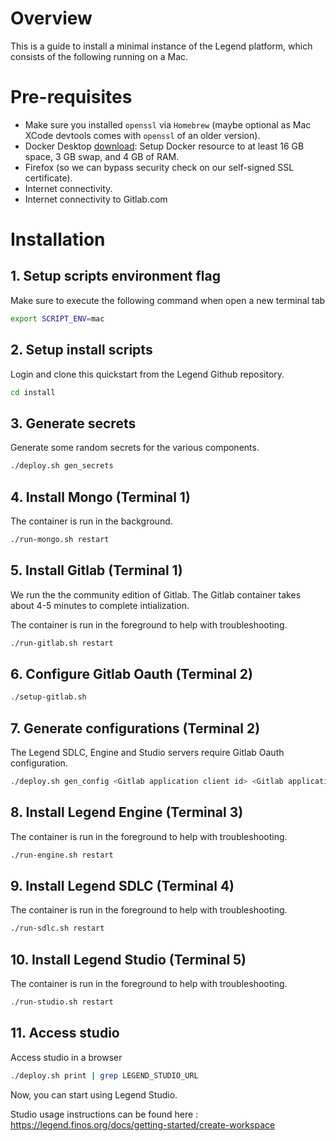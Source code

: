 # Overview

This is a guide to install a minimal instance of the Legend platform, which consists of the following running on a Mac.

# Pre-requisites

- Make sure you installed `openssl` via `Homebrew` (maybe optional as Mac XCode devtools comes with `openssl` of an older version).
- Docker Desktop [download](https://docs.docker.com/docker-for-mac/install/): Setup Docker resource to at least 16 GB space, 3 GB swap, and 4 GB of RAM.
- Firefox (so we can bypass security check on our self-signed SSL certificate).
- Internet connectivity.
- Internet connectivity to Gitlab.com

# Installation

## 1. Setup scripts environment flag

Make sure to execute the following command when open a new terminal tab

```sh
export SCRIPT_ENV=mac
```

## 2. Setup install scripts

Login and clone this quickstart from the Legend Github repository.

```sh
cd install
```

## 3. Generate secrets

Generate some random secrets for the various components.

```sh
./deploy.sh gen_secrets
```

## 4. Install Mongo (Terminal 1)

The container is run in the background.

```sh
./run-mongo.sh restart
```

## 5. Install Gitlab (Terminal 1)

We run the the community edition of Gitlab. The Gitlab container takes about 4-5 minutes to complete intialization.

The container is run in the foreground to help with troubleshooting.

```sh
./run-gitlab.sh restart
```

## 6. Configure Gitlab Oauth (Terminal 2)

```sh
./setup-gitlab.sh
```

## 7. Generate configurations (Terminal 2)

The Legend SDLC, Engine and Studio servers require Gitlab Oauth configuration.

```sh
./deploy.sh gen_config <Gitlab application client id> <Gitlab application secret>
```

## 8. Install Legend Engine (Terminal 3)

The container is run in the foreground to help with troubleshooting.

```sh
./run-engine.sh restart
```

## 9. Install Legend SDLC (Terminal 4)

The container is run in the foreground to help with troubleshooting.

```sh
./run-sdlc.sh restart
```

## 10. Install Legend Studio (Terminal 5)

The container is run in the foreground to help with troubleshooting.

```sh
./run-studio.sh restart
```

## 11. Access studio

Access studio in a browser

```sh
./deploy.sh print | grep LEGEND_STUDIO_URL
```

Now, you can start using Legend Studio.

Studio usage instructions can be found here : https://legend.finos.org/docs/getting-started/create-workspace
